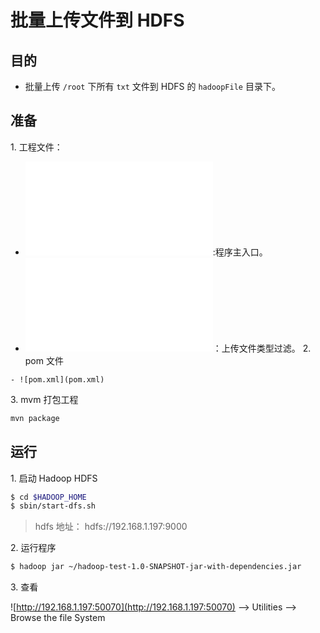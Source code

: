 # 批量上传文件到 HDFS

## 目的

- 批量上传 `/root` 下所有 `txt` 文件到 HDFS 的 `hadoopFile` 目录下。

## 准备

1\. 工程文件：

   - ![MultipleFileUpload](src/main/java/com\/szkingdom/MultipleFileUpload.java):程序主入口。
   - ![RegxAcceptPathFilter](src/main/java/com\/szkingdom/RegxAcceptPathFilter.java)：上传文件类型过滤。
2\. pom 文件

    - ![pom.xml](pom.xml)

3\. mvm 打包工程

```bash
mvn package 
```

   
## 运行

1\. 启动 Hadoop HDFS 

```bash
$ cd $HADOOP_HOME
$ sbin/start-dfs.sh
```

> hdfs 地址： hdfs://192.168.1.197:9000

2\. 运行程序

```bash
$ hadoop jar ~/hadoop-test-1.0-SNAPSHOT-jar-with-dependencies.jar 
```

3\. 查看

![http://192.168.1.197:50070](http://192.168.1.197:50070) --> Utilities --> Browse the file System
